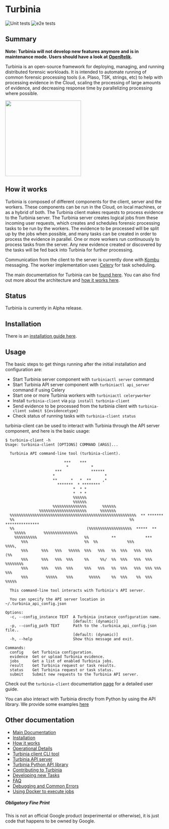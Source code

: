 # Turbinia
![Unit tests](https://github.com/google/turbinia/actions/workflows/actions.yml/badge.svg) ![e2e tests](https://github.com/google/turbinia/actions/workflows/e2e.yml/badge.svg)

## Summary

**Note: Turbinia will not develop new features anymore and is in maintenance 
mode. Users should have a look at [OpenRelik](https://openrelik.org/).**

Turbinia is an open-source framework for deploying, managing, and running
distributed forensic workloads. It is intended to automate running of common
forensic processing tools (i.e. Plaso, TSK, strings, etc) to help with
processing evidence in the Cloud, scaling the processing of large amounts of
evidence, and decreasing response time by parallelizing processing where
possible.

<img src="docs/images/turbinia-logo.jpg?raw=true" width=240>

## How it works

Turbinia is composed of different components for the client, server and the
workers. These components can be run in the Cloud, on local machines, or as a
hybrid of both. The Turbinia client makes requests to process evidence to the
Turbinia server. The Turbinia server creates logical jobs from these incoming
user requests, which creates and schedules forensic processing tasks to be run
by the workers. The evidence to be processed will be split up by the jobs when
possible, and many tasks can be created in order to process the evidence in
parallel. One or more workers run continuously to process tasks from the server.
Any new evidence created or discovered by the tasks will be fed back into
Turbinia for further processing.

Communication from the client to the server is currently done with 
[Kombu](https://github.com/celery/kombu) messaging. The worker implementation uses 
[Celery](http://www.celeryproject.org/) for task scheduling.

The main documentation for Turbinia can be
[found here](https://turbinia.readthedocs.io/). You can also find out more about
the architecture and
[how it works here](https://turbinia.readthedocs.io/en/latest/user/how-it-works.html).

## Status

Turbinia is currently in Alpha release.

## Installation

There is an
[installation guide here](https://turbinia.readthedocs.io/en/latest/user/install.html).

## Usage

The basic steps to get things running after the initial installation and
configuration are:

*   Start Turbinia server component with `turbiniactl server` command
*   Start Turbinia API server component with `turbiniactl api_server` command if using Celery
*   Start one or more Turbinia workers with `turbiniactl celeryworker`
*   Install `turbinia-client` via `pip install turbinia-client`
*   Send evidence to be processed from the turbinia client with `turbinia-client submit ${evidencetype}`
*   Check status of running tasks with `turbinia-client status`

turbinia-client can be used to interact with Turbinia through the API server component, and here is the basic
usage:

```
$ turbinia-client -h
Usage: turbinia-client [OPTIONS] COMMAND [ARGS]...

  Turbinia API command-line tool (turbinia-client).

                          ***    ***
                           *          *
                      ***             ******
                     *                      *
                     **      *   *  **     ,*
                       *******  * ********
                              *  * *
                              *  * *
                              %%%%%%
                              %%%%%%
                     %%%%%%%%%%%%%%%       %%%%%%
               %%%%%%%%%%%%%%%%%%%%%      %%%%%%%
  %%%%%%%%%%%%%%%%%%%%%%%%%%%%%%%%%%%%%%%%%%%%%%%%%%%%%%%%  ** *******
  %%                                                   %%  ***************
  %%                                (%%%%%%%%%%%%%%%%%%%  *****  **
    %%%%%        %%%%%%%%%%%%%%%
    %%%%%%%%%%                     %%          **             ***
       %%%                         %%  %%             %%%           %%%%,
       %%%      %%%   %%%   %%%%%  %%%   %%%   %%  %%%   %%%  %%%       (%%
       %%%      %%%   %%%  %%%     %%     %%/  %%  %%%   %%%  %%%  %%%%%%%%
       %%%      %%%   %%%  %%%     %%%   %%%   %%  %%%   %%%  %%% %%%   %%%
       %%%        %%%%%    %%%       %%%%%     %%  %%%    %%  %%%   %%%%%

  This command-line tool interacts with Turbinia's API server.

  You can specify the API server location in ~/.turbinia_api_config.json

Options:
  -c, --config_instance TEXT  A Turbinia instance configuration name.
                              [default: (dynamic)]
  -p, --config_path TEXT      Path to the .turbinia_api_config.json file..
                              [default: (dynamic)]
  -h, --help                  Show this message and exit.

Commands:
  config    Get Turbinia configuration.
  evidence  Get or upload Turbinia evidence.
  jobs      Get a list of enabled Turbinia jobs.
  result    Get Turbinia request or task results.
  status    Get Turbinia request or task status.
  submit    Submit new requests to the Turbinia API server.
```

Check out the `turbinia-client` documentation [page](https://turbinia.readthedocs.io/en/latest/user/turbinia-client.html#turbinia-api-cli-tool-turbinia-client) for a detailed user guide.

You can also interact with Turbinia directly from Python by using the API library. We provide some examples [here](https://github.com/google/turbinia/tree/master/turbinia/api/client)

## Other documentation

*   [Main Documentation](https://turbinia.readthedocs.io)
*   [Installation](https://turbinia.readthedocs.io/en/latest/user/install.html)
*   [How it works](https://turbinia.readthedocs.io/en/latest/user/how-it-works.html)
*   [Operational Details](https://turbinia.readthedocs.io/en/latest/user/operational-details.html)
*   [Turbinia client CLI tool](https://turbinia.readthedocs.io/en/latest/user/turbinia-client.html#turbinia-api-cli-tool-turbinia-client)
*   [Turbinia API server](https://turbinia.readthedocs.io/en/latest/user/api-server.html)
*   [Turbinia Python API library](https://github.com/google/turbinia/tree/master/turbinia/api/client)
*   [Contributing to Turbinia](https://turbinia.readthedocs.io/en/latest/developer/contributing.html)
*   [Developing new Tasks](https://turbinia.readthedocs.io/en/latest/developer/developing-new-tasks.html)
*   [FAQ](https://turbinia.readthedocs.io/en/latest/user/faq.html)
*   [Debugging and Common Errors](https://turbinia.readthedocs.io/en/latest/user/debugging.html)
*   [Using Docker to execute jobs](https://turbinia.readthedocs.io/en/latest/user/using-docker.html)

##### Obligatory Fine Print

This is not an official Google product (experimental or otherwise), it is just
code that happens to be owned by Google.
